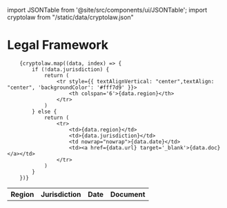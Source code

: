 import JSONTable from '@site/src/components/ui/JSONTable';
import cryptolaw from "/static/data/cryptolaw.json"

# Legal Framework

  <table>
		<tr style={{ textAlignVertical: "center", textAlign: "center", 'color': '#000000', 'backgroundColor': '#f0f0f0' }}>
			<th>Region</th>
			<th>Jurisdiction</th>
			<th>Date</th>
			<th>Document</th>
		</tr>
	
		{cryptolaw.map((data, index) => {
			if (!data.jurisdiction) {
				return (
					<tr style={{ textAlignVertical: "center",textAlign: "center", 'backgroundColor': '#fff7d9' }}>
						<th colspan='6'>{data.region}</th>
					</tr>
				)
			} else {
				return (
					<tr>
						<td>{data.region}</td>
						<td>{data.jurisdiction}</td>
						<td nowrap="nowrap">{data.date}</td>
						<td><a href={data.url} target='_blank'>{data.doc}</a></td>
					</tr>
				)
			}
		})}
    
  </table>

